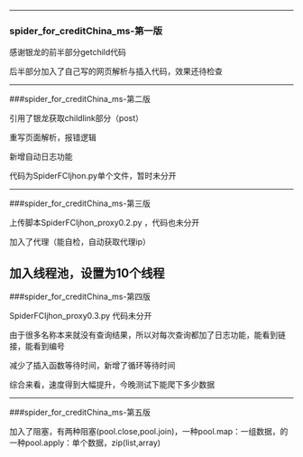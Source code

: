 


  --------------------------------------------------------
  ### spider_for_creditChina_ms-第一版

  感谢银龙的前半部分getchild代码
  
  后半部分加入了自己写的网页解析与插入代码，效果还待检查

--------------------------------------------------------
  ###spider_for_creditChina_ms-第二版
  
  引用了银龙获取childlink部分（post）

  重写页面解析，报错逻辑

  新增自动日志功能
  
  代码为SpiderFCIjhon.py单个文件，暂时未分开
  
  
--------------------------------------------------------

  ###spider_for_creditChina_ms-第三版
  
  上传脚本SpiderFCIjhon_proxy0.2.py ，代码也未分开
  
  加入了代理（能自检，自动获取代理ip）
  
  加入线程池，设置为10个线程
--------------------------------------------------------

  ###spider_for_creditChina_ms-第四版  
  
  SpiderFCIjhon_proxy0.3.py 代码未分开
  
  由于很多名称本来就没有查询结果，所以对每次查询都加了日志功能，能看到链接，能看到编号

  减少了插入函数等待时间，新增了循环等待时间
  
  综合来看，速度得到大幅提升，今晚测试下能爬下多少数据
  
  --------------------------------------------------------

  ###spider_for_creditChina_ms-第五版
  
  加入了阻塞，有两种阻塞(pool.close,pool.join)，一种pool.map：一组数据，的一种pool.apply：单个数据，zip(list,array)

